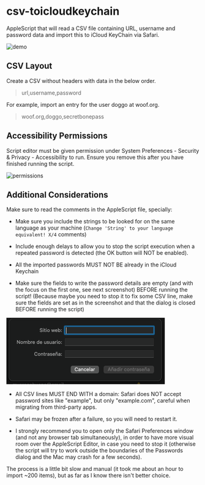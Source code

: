 # csv-toicloudkeychain
AppleScript that will read a CSV file containing URL, username and password data and import this to iCloud KeyChain via Safari.


![demo](demo.gif)

## CSV Layout
Create a CSV without headers with data in the below order.
>url,username,password

For example, import an entry for the user doggo at woof.org.
>woof.org,doggo,secretbonepass

## Accessibility Permissions
Script editor must be given permission under System Preferences - Security & Privacy - Accessibility to run. Ensure you remove this after you have finished running the script.

![permissions](scripteditor-permissions.png)

## Additional Considerations
Make sure to read the comments in the AppleScript file, specially:

- Make sure you include the strings to be looked for on the same language as your machine (``Change 'String' to your language equivalent! X/4`` comments)

- Include enough delays to allow you to stop the script execution when a repeated password is detected (the OK button will NOT be enabled).

- All the imported passwords MUST NOT BE already in the iCloud Keychain

- Make sure the fields to write the password details are empty (and with the focus on the first one, see next screenshot) BEFORE running the script! (Because maybe you need to stop it to fix some CSV line, make sure the fields are set as in the screenshot and that the dialog is closed BEFORE running the script)

![password item dialog](dialog.png)

- All CSV lines MUST END WITH a domain: Safari does NOT accept password sites like "example", but only "example.com", careful when migrating from third-party apps.

- Safari may be frozen after a failure, so you will need to restart it.

- I strongly recommend you to open only the Safari Preferences window (and not any browser tab simultaneously), in order to have more visual room over the AppleScript Editor, in case you need to stop it (otherwise the script will try to work outside the boundaries of the Passwords dialog and the Mac may crash for a few seconds).

The process is a little bit slow and manual (it took me about an hour to import ~200 items), but as far as I know there isn't better choice.